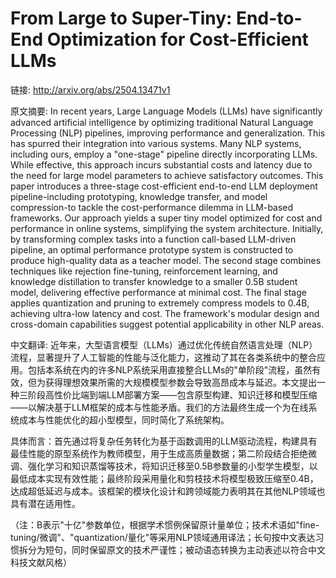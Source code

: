 # From Large to Super-Tiny: End-to-End Optimization for Cost-Efficient LLMs

链接: http://arxiv.org/abs/2504.13471v1

原文摘要:
In recent years, Large Language Models (LLMs) have significantly advanced
artificial intelligence by optimizing traditional Natural Language Processing
(NLP) pipelines, improving performance and generalization. This has spurred
their integration into various systems. Many NLP systems, including ours,
employ a "one-stage" pipeline directly incorporating LLMs. While effective,
this approach incurs substantial costs and latency due to the need for large
model parameters to achieve satisfactory outcomes. This paper introduces a
three-stage cost-efficient end-to-end LLM deployment pipeline-including
prototyping, knowledge transfer, and model compression-to tackle the
cost-performance dilemma in LLM-based frameworks. Our approach yields a super
tiny model optimized for cost and performance in online systems, simplifying
the system architecture. Initially, by transforming complex tasks into a
function call-based LLM-driven pipeline, an optimal performance prototype
system is constructed to produce high-quality data as a teacher model. The
second stage combines techniques like rejection fine-tuning, reinforcement
learning, and knowledge distillation to transfer knowledge to a smaller 0.5B
student model, delivering effective performance at minimal cost. The final
stage applies quantization and pruning to extremely compress models to 0.4B,
achieving ultra-low latency and cost. The framework's modular design and
cross-domain capabilities suggest potential applicability in other NLP areas.

中文翻译:
近年来，大型语言模型（LLMs）通过优化传统自然语言处理（NLP）流程，显著提升了人工智能的性能与泛化能力，这推动了其在各类系统中的整合应用。包括本系统在内的许多NLP系统采用直接整合LLMs的"单阶段"流程，虽然有效，但为获得理想效果所需的大规模模型参数会导致高昂成本与延迟。本文提出一种三阶段高性价比端到端LLM部署方案——包含原型构建、知识迁移和模型压缩——以解决基于LLM框架的成本与性能矛盾。我们的方法最终生成一个为在线系统成本与性能优化的超小型模型，同时简化了系统架构。

具体而言：首先通过将复杂任务转化为基于函数调用的LLM驱动流程，构建具有最佳性能的原型系统作为教师模型，用于生成高质量数据；第二阶段结合拒绝微调、强化学习和知识蒸馏等技术，将知识迁移至0.5B参数量的小型学生模型，以最低成本实现有效性能；最终阶段采用量化和剪枝技术将模型极致压缩至0.4B，达成超低延迟与成本。该框架的模块化设计和跨领域能力表明其在其他NLP领域也具有潜在适用性。

（注：B表示"十亿"参数单位，根据学术惯例保留原计量单位；技术术语如"fine-tuning/微调"、"quantization/量化"等采用NLP领域通用译法；长句按中文表达习惯拆分为短句，同时保留原文的技术严谨性；被动语态转换为主动表述以符合中文科技文献风格）

